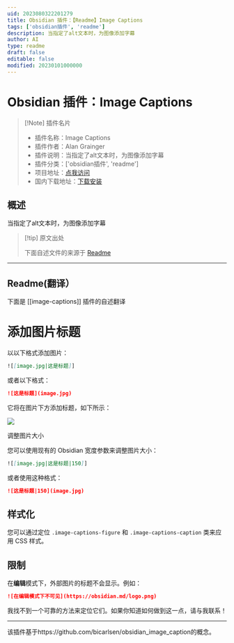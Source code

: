 ```yaml
---
uid: 2023080322201279
title: Obsidian 插件：【Readme】Image Captions
tags: ['obsidian插件', 'readme']
description: 当指定了alt文本时，为图像添加字幕
author: AI
type: readme
draft: false
editable: false
modified: 20230101000000
---
```


# Obsidian 插件：Image Captions

> [!Note] 插件名片
> - 插件名称：Image Captions
> - 插件作者：Alan Grainger
> - 插件说明：当指定了alt文本时，为图像添加字幕
> - 插件分类：['obsidian插件', 'readme']
> - 项目地址：[点我访问](https://github.com/alangrainger/obsidian-image-captions)
> - 国内下载地址：[下载安装](https://pkmer.cn/products/plugin/pluginMarket/?image-captions)

## 概述

当指定了alt文本时，为图像添加字幕



> [!tip] 原文出处
> 
>下面自述文件的来源于 [Readme](https://ghproxy.net/https://raw.githubusercontent.com/alangrainger/obsidian-image-captions/main/README.md)
> 

---

## Readme(翻译）

下面是 [[image-captions]] 插件的自述翻译


# 添加图片标题

以以下格式添加图片：

```markdown
![[image.jpg|这是标题]]
```

或者以下格式：

```markdown
![这是标题](image.jpg)
```

它将在图片下方添加标题，如下所示：

![](example.png)

调整图片大小

您可以使用现有的 Obsidian 宽度参数来调整图片大小：

```markdown
![[image.jpg|这是标题|150]]
```

或者使用这种格式：

```markdown
![这是标题|150](image.jpg)
```

## 样式化

您可以通过定位 `.image-captions-figure` 和 `.image-captions-caption` 类来应用 CSS 样式。

## 限制

在**编辑**模式下，外部图片的标题不会显示。例如：

```markdown
![在编辑模式下不可见](https://obsidian.md/logo.png)
```

我找不到一个可靠的方法来定位它们。如果你知道如何做到这一点，请与我联系！

---

该插件基于https://github.com/bicarlsen/obsidian_image_caption的概念。



